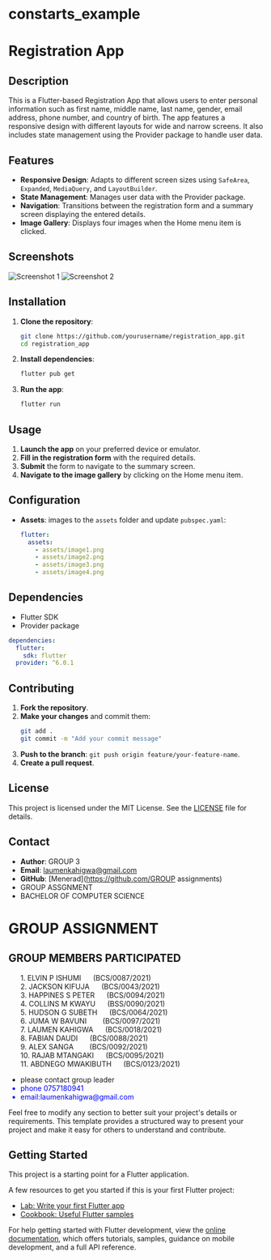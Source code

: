 # constarts_example

# Registration App

## Description

This is a Flutter-based Registration App that allows users to enter personal information such as first name, middle name, last name, gender, email address, phone number, and country of birth. The app features a responsive design with different layouts for wide and narrow screens. It also includes state management using the Provider package to handle user data.

## Features

- **Responsive Design**: Adapts to different screen sizes using `SafeArea`, `Expanded`, `MediaQuery`, and `LayoutBuilder`.
- **State Management**: Manages user data with the Provider package.
- **Navigation**: Transitions between the registration form and a summary screen displaying the entered details.
- **Image Gallery**: Displays four images when the Home menu item is clicked.

## Screenshots

![Screenshot 1](assets/screenshots/screenshot1.png)
![Screenshot 2](assets/screenshots/screenshot2.png)

## Installation

1. **Clone the repository**:
   ```bash
   git clone https://github.com/yourusername/registration_app.git
   cd registration_app
   ```

2. **Install dependencies**:
   ```bash
   flutter pub get
   ```

3. **Run the app**:
   ```bash
   flutter run
   ```

## Usage

1. **Launch the app** on your preferred device or emulator.
2. **Fill in the registration form** with the required details.
3. **Submit** the form to navigate to the summary screen.
4. **Navigate to the image gallery** by clicking on the Home menu item.

## Configuration

- **Assets**: images to the `assets` folder and update `pubspec.yaml`:
  ```yaml
  flutter:
    assets:
      - assets/image1.png
      - assets/image2.png
      - assets/image3.png
      - assets/image4.png
  ```

## Dependencies

- Flutter SDK
- Provider package

```yaml
dependencies:
  flutter:
    sdk: flutter
  provider: ^6.0.1
```

## Contributing

1. **Fork the repository**.
3. **Make your changes** and commit them:
   ```bash
   git add .
   git commit -m "Add your commit message"
   ```
4. **Push to the branch**: `git push origin feature/your-feature-name`.
5. **Create a pull request**.

## License

This project is licensed under the MIT License. See the [LICENSE](LICENSE) file for details.

## Contact

- **Author**: GROUP 3
- **Email**: laumenkahigwa@gmail.com
- **GitHub**: [Menerad](https://github.com/GROUP assignments)
- GROUP ASSGNMENT
- BACHELOR OF COMPUTER SCIENCE

<h1>GROUP ASSIGNMENT</h1>
<H2>GROUP MEMBERS PARTICIPATED</H2>
<ul>
1. ELVIN P ISHUMI &#160 &#160 &#160(BCS/0087/2021)<BR>
2. JACKSON KIFUJA &#160 &#160 &#160(BCS/0043/2021)<BR>
3. HAPPINES S PETER &#160 &#160 &#160(BCS/0094/2021)<BR>
4. COLLINS M KWAYU &#160 &#160 &#160(BSS/0090/2021)<BR>
5. HUDSON G SUBETH &#160 &#160 &#160(BCS/0064/2021)<BR>
6. JUMA W BAVUNI &#160 &#160 &#160 &#160(BCS/0097/2021)<BR>
7. LAUMEN KAHIGWA &#160 &#160 &#160(BCS/0018/2021)<BR>
8. FABIAN DAUDI &#160 &#160 &#160(BCS/0088/2021)<BR>
9. ALEX SANGA &#160 &#160 &#160 &#160(BCS/0092/2021)<BR>
10. RAJAB MTANGAKI &#160 &#160 &#160(BCS/0095/2021)<BR>
11. ABDNEGO MWAKIBUTH &#160 &#160 &#160(BCS/0123/2021)<BR>
</ul>
<ul>
   <li>please contact group leader</li>
   <li style="color:blue;">phone 0757180941</li>
   <li style="color:blue;">email:laumenkahigwa@gmail.com </li>
</ul>

Feel free to modify any section to better suit your project's details or requirements. This template provides a structured way to present your project and make it easy for others to understand and contribute.

## Getting Started

This project is a starting point for a Flutter application.

A few resources to get you started if this is your first Flutter project:

- [Lab: Write your first Flutter app](https://docs.flutter.dev/get-started/codelab)
- [Cookbook: Useful Flutter samples](https://docs.flutter.dev/cookbook)

For help getting started with Flutter development, view the
[online documentation](https://docs.flutter.dev/), which offers tutorials,
samples, guidance on mobile development, and a full API reference.
